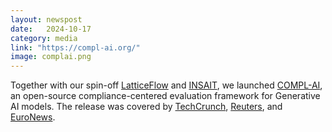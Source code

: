 ```yaml
---
layout: newspost
date:   2024-10-17
category: media
link: "https://compl-ai.org/"
image: complai.png
---
```

[]() Together with our spin-off [LatticeFlow](https://latticeflow.ai/) and [INSAIT](https://insait.ai/), we launched [COMPL-AI](https://compl-ai.org/), an open-source compliance-centered evaluation framework for Generative AI models. The release was covered by [TechCrunch](https://techcrunch.com/2024/10/16/latticeflows-llm-framework-takes-a-first-stab-at-benchmarking-big-ais-compliance-with-eu-ai-act/), [Reuters](https://www.reuters.com/technology/artificial-intelligence/eu-ai-act-checker-reveals-big-techs-compliance-pitfalls-2024-10-16/), and [EuroNews](https://www.euronews.com/next/2024/10/16/are-ai-companies-complying-with-the-eu-ai-act-a-new-llm-checker-can-find-out).